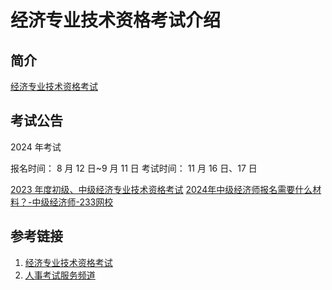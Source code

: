 # 经济专业技术资格考试介绍


## 简介

[经济专业技术资格考试](http://www.cpta.com.cn/test/78.html)

## 考试公告

2024 年考试

报名时间：
8 月 12 日~9 月 11 日
考试时间：
11 月 16 日、17 日


[2023 年度初级、中级经济专业技术资格考试](https://rsj.beijing.gov.cn/ywsite/bjpta/kszl/ksjh/jqbm2/202308/t20230804_3214330.html)
[2024年中级经济师报名需要什么材料？-中级经济师-233网校](https://www.233.com/zjjjs/baoming/202405/17094857609413.html)

## 参考链接
1. [经济专业技术资格考试](http://www.cpta.com.cn/test/78.html)
2. [人事考试服务频道](https://rsj.beijing.gov.cn/ywsite/bjpta/kszl/ksjh/jqbm2/202308/t20230804_3214330.html)